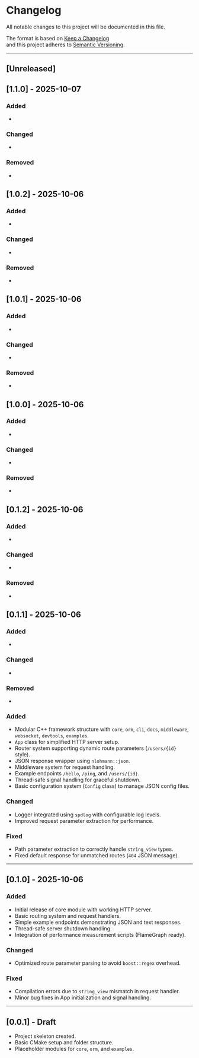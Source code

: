 # Changelog

All notable changes to this project will be documented in this file.

The format is based on [Keep a Changelog](https://keepachangelog.com/en/1.0.0/)  
and this project adheres to [Semantic Versioning](https://semver.org/spec/v2.0.0.html).

---

## [Unreleased]
## [1.1.0] - 2025-10-07

### Added
- 

### Changed
- 

### Removed
- 

## [1.0.2] - 2025-10-06

### Added
- 

### Changed
- 

### Removed
- 

## [1.0.1] - 2025-10-06

### Added
- 

### Changed
- 

### Removed
- 


## [1.0.0] - 2025-10-06

### Added

-

### Changed

-

### Removed

-

## [0.1.2] - 2025-10-06

### Added

-

### Changed

-

### Removed

-

## [0.1.1] - 2025-10-06

### Added

-

### Changed

-

### Removed

-

### Added

- Modular C++ framework structure with `core`, `orm`, `cli`, `docs`, `middleware`, `websocket`, `devtools`, `examples`.
- `App` class for simplified HTTP server setup.
- Router system supporting dynamic route parameters (`/users/{id}` style).
- JSON response wrapper using `nlohmann::json`.
- Middleware system for request handling.
- Example endpoints `/hello`, `/ping`, and `/users/{id}`.
- Thread-safe signal handling for graceful shutdown.
- Basic configuration system (`Config` class) to manage JSON config files.

### Changed

- Logger integrated using `spdlog` with configurable log levels.
- Improved request parameter extraction for performance.

### Fixed

- Path parameter extraction to correctly handle `string_view` types.
- Fixed default response for unmatched routes (`404` JSON message).

---

## [0.1.0] - 2025-10-06

### Added

- Initial release of core module with working HTTP server.
- Basic routing system and request handlers.
- Simple example endpoints demonstrating JSON and text responses.
- Thread-safe server shutdown handling.
- Integration of performance measurement scripts (FlameGraph ready).

### Changed

- Optimized route parameter parsing to avoid `boost::regex` overhead.

### Fixed

- Compilation errors due to `string_view` mismatch in request handler.
- Minor bug fixes in App initialization and signal handling.

---

## [0.0.1] - Draft

- Project skeleton created.
- Basic CMake setup and folder structure.
- Placeholder modules for `core`, `orm`, and `examples`.
